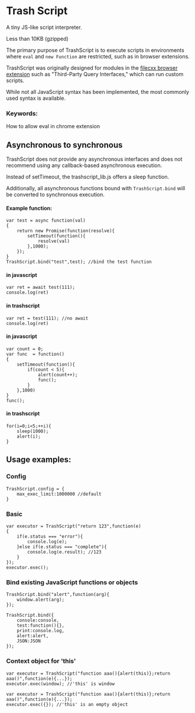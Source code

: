 # Trash Script

A tiny JS-like script interpreter.

Less than 10KB (gzipped)

The primary purpose of TrashScript is to execute scripts in environments where ```eval``` and ```new Function``` are restricted, such as in browser extensions.

TrashScript was originally designed for modules in the
[filecxx browser extension](https://github.com/filecxx/FileCentipede) such as "Third-Party Query Interfaces," which can run custom scripts.

While not all JavaScript syntax has been implemented, the most commonly used syntax is available.

### Keywords:
How to allow eval in chrome extension

## Asynchronous to synchronous
TrashScript does not provide any asynchronous interfaces and does not recommend using any callback-based asynchronous execution. 

Instead of setTimeout, the trashscript_lib.js offers a sleep function. 

Additionally, all asynchronous functions bound with ```TrashScript.bind``` will be converted to synchronous execution.

#### Example function:
```
var test = async function(val)
{
    return new Promise(function(resolve){
        setTimeout(function(){
            resolve(val)
        },1000);
    });
}
TrashScript.bind("test",test); //bind the test function
```

#### in javascript
```
var ret = await test(111);
console.log(ret)
```

#### in trashscript
```
var ret = test(111); //no await
console.log(ret)
```

#### in javascript
```
var count = 0;
var func  = function()
{
    setTimeout(function(){
        if(count < 5){
            alert(count++);
            func();
        }
    },1000)
}
func();
```

#### in trashscript
```
for(i=0;i<5;++i){
    sleep(1000);
    alert(i);
}
```


## Usage examples:

### Config
```
TrashScript.config = {
    max_exec_limit:1000000 //default
}
```

### Basic
```
var executor = TrashScript("return 123",function(e)
{
    if(e.status === "error"){
        console.log(e);
    }else if(e.status === "complete"){
        console.log(e.result); //123
    }
});
executor.exec();
```

### Bind existing JavaScript functions or objects
```
TrashScript.bind("alert",function(arg){
    window.alert(arg);
});
```
```
TrashScript.bind({
    console:console,
    test:function(){},
    print:console.log,
    alert:alert,
    JSON:JSON
});
```

### Context object for 'this'
```
var executor = TrashScript("function aaa(){alert(this)};return aaa()",function(e){...});
executor.exec(window); //'this' is window
```
```
var executor = TrashScript("function aaa(){alert(this)};return aaa()",function(e){...});
executor.exec({}); //'this' is an empty object
```
